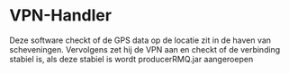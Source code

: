 # VPN-Handler
Deze software checkt of de GPS data op de locatie zit in de haven van scheveningen. Vervolgens zet hij de VPN aan en checkt of de verbinding stabiel is, als deze stabiel is wordt producerRMQ.jar aangeroepen
